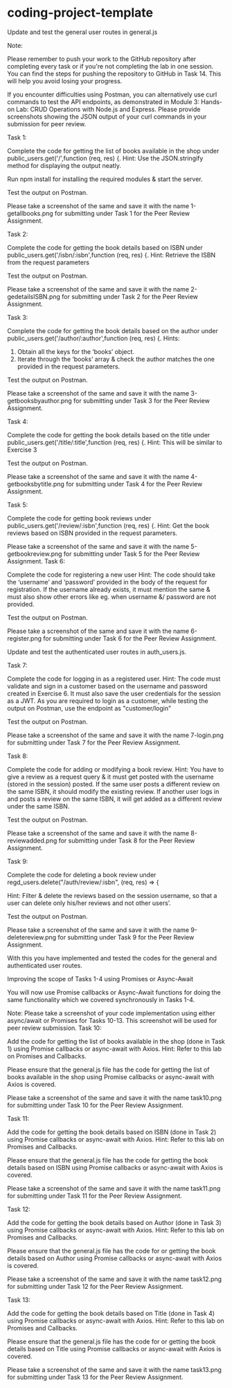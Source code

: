 # coding-project-template

Update and test the general user routes in general.js

Note:

Please remember to push your work to the GitHub repository after completing every task or if you're not completing the lab in one session. You can find the steps for pushing the repository to GitHub in Task 14. This will help you avoid losing your progress.

If you encounter difficulties using Postman, you can alternatively use curl commands to test the API endpoints, as demonstrated in Module 3: Hands-on Lab: CRUD Operations with Node.js and Express. Please provide screenshots showing the JSON output of your curl commands in your submission for peer review.

Task 1:

Complete the code for getting the list of books available in the shop under public_users.get('/',function (req, res) {.
Hint: Use the JSON.stringify method for displaying the output neatly.

Run npm install for installing the required modules & start the server.

Test the output on Postman.

Please take a screenshot of the same and save it with the name 1-getallbooks.png for submitting under Task 1 for the Peer Review Assignment.

Task 2:

Complete the code for getting the book details based on ISBN under public_users.get('/isbn/:isbn',function (req, res) {.
Hint: Retrieve the ISBN from the request parameters

Test the output on Postman.

Please take a screenshot of the same and save it with the name 2-gedetailsISBN.png for submitting under Task 2 for the Peer Review Assignment.

Task 3:

Complete the code for getting the book details based on the author under public_users.get('/author/:author',function (req, res) {.
Hints:
1. Obtain all the keys for the ‘books’ object.
2. Iterate through the ‘books’ array & check the author matches the one provided in the request parameters.

Test the output on Postman.

Please take a screenshot of the same and save it with the name 3-getbooksbyauthor.png for submitting under Task 3 for the Peer Review Assignment.

Task 4:

Complete the code for getting the book details based on the title under public_users.get('/title/:title',function (req, res) {.
Hint: This will be similar to Exercise 3

Test the output on Postman.

Please take a screenshot of the same and save it with the name 4-getbooksbytitle.png for submitting under Task 4 for the Peer Review Assignment.

Task 5:

Complete the code for getting book reviews under public_users.get('/review/:isbn',function (req, res) {.
Hint: Get the book reviews based on ISBN provided in the request parameters.

Please take a screenshot of the same and save it with the name 5-getbookreview.png for submitting under Task 5 for the Peer Review Assignment.
Task 6:

Complete the code for registering a new user
Hint: The code should take the ‘username’ and ‘password’ provided in the body of the request for registration. If the username already exists, it must mention the same & must also show other errors like eg. when username &/ password are not provided.

Test the output on Postman.

Please take a screenshot of the same and save it with the name 6-register.png for submitting under Task 6 for the Peer Review Assignment.


Update and test the authenticated user routes in auth_users.js.

Task 7:

Complete the code for logging in as a registered user.
Hint: The code must validate and sign in a customer based on the username and password created in Exercise 6. It must also save the user credentials for the session as a JWT.
As you are required to login as a customer, while testing the output on Postman, use the endpoint as "customer/login"

Test the output on Postman.

Please take a screenshot of the same and save it with the name 7-login.png for submitting under Task 7 for the Peer Review Assignment.

Task 8:

Complete the code for adding or modifying a book review.
Hint: You have to give a review as a request query & it must get posted with the username (stored in the session) posted. If the same user posts a different review on the same ISBN, it should modify the existing review. If another user logs in and posts a review on the same ISBN, it will get added as a different review under the same ISBN.

Test the output on Postman.

Please take a screenshot of the same and save it with the name 8-reviewadded.png for submitting under Task 8 for the Peer Review Assignment.

Task 9:

Complete the code for deleting a book review under regd_users.delete("/auth/review/:isbn", (req, res) => {

Hint: Filter & delete the reviews based on the session username, so that a user can delete only his/her reviews and not other users’.

Test the output on Postman.

Please take a screenshot of the same and save it with the name 9-deletereview.png for submitting under Task 9 for the Peer Review Assignment.

With this you have implemented and tested the codes for the general and authenticated user routes.

Improving the scope of Tasks 1-4 using Promises or Async-Await

You will now use Promise callbacks or Async-Await functions for doing the same functionality which we covered synchronously in Tasks 1-4.

Note: Please take a screenshot of your code implementation using either async/await or Promises for Tasks 10-13. This screenshot will be used for peer review submission.
Task 10:

Add the code for getting the list of books available in the shop (done in Task 1) using Promise callbacks or async-await with Axios.
Hint: Refer to this lab on Promises and Callbacks.

Please ensure that the general.js file has the code for getting the list of books available in the shop using Promise callbacks or async-await with Axios is covered.

Please take a screenshot of the same and save it with the name task10.png for submitting under Task 10 for the Peer Review Assignment.

Task 11:

Add the code for getting the book details based on ISBN (done in Task 2) using Promise callbacks or async-await with Axios.
Hint: Refer to this lab on Promises and Callbacks.

Please ensure that the general.js file has the code for getting the book details based on ISBN using Promise callbacks or async-await with Axios is covered.

Please take a screenshot of the same and save it with the name task11.png for submitting under Task 11 for the Peer Review Assignment.

Task 12:

Add the code for getting the book details based on Author (done in Task 3) using Promise callbacks or async-await with Axios.
Hint: Refer to this lab on Promises and Callbacks.

Please ensure that the general.js file has the code for or getting the book details based on Author using Promise callbacks or async-await with Axios is covered.

Please take a screenshot of the same and save it with the name task12.png for submitting under Task 12 for the Peer Review Assignment.

Task 13:

Add the code for getting the book details based on Title (done in Task 4) using Promise callbacks or async-await with Axios.
Hint: Refer to this lab on Promises and Callbacks.

Please ensure that the general.js file has the code for or getting the book details based on Title using Promise callbacks or async-await with Axios is covered.

Please take a screenshot of the same and save it with the name task13.png for submitting under Task 13 for the Peer Review Assignment.

